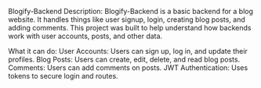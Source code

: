 Blogify-Backend
Description:
Blogify-Backend is a basic backend for a blog website. It handles things like user signup, login, creating blog posts, and adding comments. This project was built to help understand how backends work with user accounts, posts, and other data.

What it can do:
User Accounts: Users can sign up, log in, and update their profiles.
Blog Posts: Users can create, edit, delete, and read blog posts.
Comments: Users can add comments on posts.
JWT Authentication: Uses tokens to secure login and routes.

